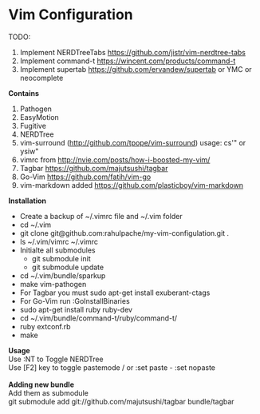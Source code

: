 Vim Configuration
====================

TODO: <br>
1. Implement NERDTreeTabs https://github.com/jistr/vim-nerdtree-tabs <br>
2. Implement command-t https://wincent.com/products/command-t
3. Implement supertab https://github.com/ervandew/supertab or YMC or neocomplete

<strong>Contains</strong> <br>
1. Pathogen <br>
2. EasyMotion <br>
3. Fugitive <br>
4. NERDTree <br>
5. vim-surround (http://github.com/tpope/vim-surround) usage: cs'" or ysiw" <br>
6. vimrc from http://nvie.com/posts/how-i-boosted-my-vim/ <br>
7. Tagbar https://github.com/majutsushi/tagbar <br>
8. Go-Vim https://github.com/fatih/vim-go <br>
9. vim-markdown added https://github.com/plasticboy/vim-markdown <br>

<strong>Installation</strong> <br>
<ul>
  <li>Create a backup of ~/.vimrc file and ~/.vim folder</li>
  <li>cd ~/.vim</li>
  <li>git clone git@github.com:rahulpache/my-vim-configulation.git .</li>
  <li>ls ~/.vim/vimrc ~/.vimrc</li>
  <li>
    Initialte all submodules
    <ul>
      <li>git submodule init</li>
      <li>git submodule update</li>
    </ul>
  </li>
  <li>cd ~/.vim/bundle/sparkup</li>
  <li>make vim-pathogen</li>
  <li>For Tagbar you must sudo apt-get install exuberant-ctags</li>
  <li>For Go-Vim run :GoInstallBinaries </li>
  <li>sudo apt-get install ruby ruby-dev
  <li>cd ~/.vim/bundle/command-t/ruby/command-t/</li>
  <li>ruby extconf.rb</li>
  <li>make</li>
</ul>
<strong>Usage</strong> <br>
Use :NT to Toggle NERDTree <br>
Use [F2] key to toggle pastemode / or :set paste - :set nopaste <br>
<br>
<strong>Adding new bundle</strong><br>
Add them as submodule<br>
git submodule add git://github.com/majutsushi/tagbar bundle/tagbar
